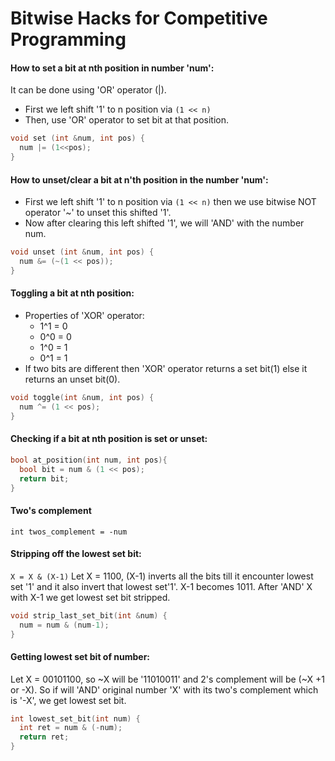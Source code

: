 # Bitwise Hacks for Competitive Programming

#### How to set a bit at nth position in number 'num':
It can be done using 'OR' operator (|).
* First we left shift '1' to n position via `(1 << n)`
* Then, use 'OR' operator to set bit at that position.
```cpp
void set (int &num, int pos) {
  num |= (1<<pos);
}
```

#### How to unset/clear a bit at n'th position in the number 'num':
* First we left shift '1' to n position via `(1 << n)` then we use bitwise NOT operator '~' to unset this shifted '1'.
* Now after clearing this left shifted '1', we will 'AND' with the number num.
```cpp
void unset (int &num, int pos) {
  num &= (~(1 << pos));
}
```

#### Toggling a bit at nth position:
* Properties of 'XOR' operator:
  * 1^1 = 0
  * 0^0 = 0
  * 1^0 = 1
  * 0^1 = 1
* If two bits are different then 'XOR' operator returns a set bit(1) else it returns an unset bit(0).
```cpp
void toggle(int &num, int pos) {
  num ^= (1 << pos);
}
```

#### Checking if a bit at nth position is set or unset:
```cpp
bool at_position(int num, int pos){
  bool bit = num & (1 << pos);
  return bit;
}
```
#### Two's complement
`int twos_complement = -num`

#### Stripping off the lowest set bit:
`X = X & (X-1)`
Let X = 1100, (X-1) inverts all the bits till it encounter lowest set '1' and it also invert that lowest set'1'.
X-1 becomes 1011. After 'AND' X with X-1 we get lowest set bit stripped.
```cpp
void strip_last_set_bit(int &num) {
  num = num & (num-1);
}
```

#### Getting lowest set bit of number:
Let X = 00101100, so ~X will be '11010011' and 2's complement will be (~X +1 or -X). So if will 'AND' original number 'X' with its two's complement which is '-X', we get lowest set bit.
```cpp
int lowest_set_bit(int num) {
  int ret = num & (-num);
  return ret;
}
```
